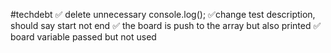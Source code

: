 #techdebt
✅ delete unnecessary console.log();
✅change test description, should say start not end
✅ the board is push to the array but also printed
✅ board variable passed but not used
